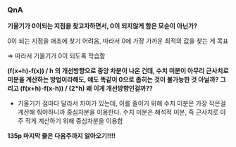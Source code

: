 ### QnA

**기울기가 0이되는 지점을 찾고자하면서, 0이 되지않게 함은 모순이 아닌가?**

0이 되는 지점을 애초에 찾기 어려움, 따라서 0에 가장 가까운 최적의 값을 찾는 게 목표

⇒ 따라서 기울기가 0이 되도록 학습함

**(f(x+h)-f(x)) / h 의 개선방향으로 중앙 차분이 나온 건데, 수치 미분이 아무리 근사치로 미분을 계산하는 방법이라해도, 얘도 똑같이 0으로 좁히는 것이 불가능한 것 아닐까? 그리고 (f(x+h)-f(x-h)) / (2*h) 왜 이게 개선방향인걸까??**

- 기울기가 점마다 달라서 차이가 있는데, 이를 줄이기 위해 수치 미분은 가장 작은걸 계산해 줘야하니까 중심차분을 이용한다. 수치 미분은 해석적 미분, 즉 근사치로 아주 작게 계산하기 위해 중심차분을 이용함

**135p 마지막 줄은 다음주까지 알아오기!!!!**
